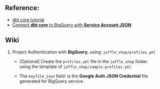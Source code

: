 ## Reference:
- [dbt core tutorial][1]
- [Connect **dbt core** to BigQuery with **Service Account JSON**][2]

## Wiki
1. Project Authentication with **BigQuery**, using: `jaffle_shop/profiles.yml`
    - [Optional] Create the `profiles.yml` file in the `jaffle_shop` folder. using the template of `jaffle_shop/sample.profiles.yml`.

    - The `keyfile_json` field: is the **Google Auth JSON Credential** file generated for BigQuery service




[1]: https://docs.getdbt.com/quickstarts/manual-install?step=1
[2]: https://docs.getdbt.com/docs/core/connect-data-platform/bigquery-setup#service-account-json